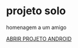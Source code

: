 # projeto solo
 homenagem a um amigo
 
 <a href="https://caiqueoliveira07.github.io/projeto-android/" target="_blank" >ABRIR PROJETO ANDROID</a>
